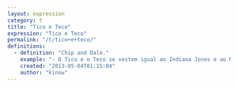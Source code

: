 ```yaml
---
layout: expression
category: t
title: "Tico e Teco"
expression: "Tico e Teco"
permalink: "/t/tico+e+teco/"
definitions:
  - definition: "Chip and Dale."
    example: "- O Tico e o Teco se vestem igual ao Indiana Jones e ao Magnum PI!"
    created: "2013-05-04T01:15:04"
    author: "kinow"
---
```

